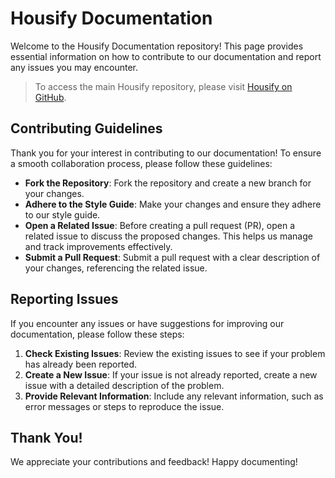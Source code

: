 # Housify Documentation

Welcome to the Housify Documentation repository! This page provides essential information on how to contribute to our documentation and report any issues you may encounter.

> To access the main Housify repository, please visit [Housify on GitHub](https://github.com/Gusarich/housify).

## Contributing Guidelines

Thank you for your interest in contributing to our documentation! To ensure a smooth collaboration process, please follow these guidelines:

-   **Fork the Repository**: Fork the repository and create a new branch for your changes.
-   **Adhere to the Style Guide**: Make your changes and ensure they adhere to our style guide.
-   **Open a Related Issue**: Before creating a pull request (PR), open a related issue to discuss the proposed changes. This helps us manage and track improvements effectively.
-   **Submit a Pull Request**: Submit a pull request with a clear description of your changes, referencing the related issue.

## Reporting Issues

If you encounter any issues or have suggestions for improving our documentation, please follow these steps:

1. **Check Existing Issues**: Review the existing issues to see if your problem has already been reported.
2. **Create a New Issue**: If your issue is not already reported, create a new issue with a detailed description of the problem.
3. **Provide Relevant Information**: Include any relevant information, such as error messages or steps to reproduce the issue.

## Thank You!

We appreciate your contributions and feedback! Happy documenting!
